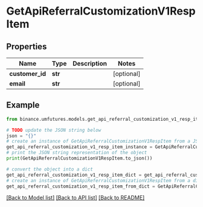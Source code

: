 # GetApiReferralCustomizationV1RespItem


## Properties

Name | Type | Description | Notes
------------ | ------------- | ------------- | -------------
**customer_id** | **str** |  | [optional] 
**email** | **str** |  | [optional] 

## Example

```python
from binance.umfutures.models.get_api_referral_customization_v1_resp_item import GetApiReferralCustomizationV1RespItem

# TODO update the JSON string below
json = "{}"
# create an instance of GetApiReferralCustomizationV1RespItem from a JSON string
get_api_referral_customization_v1_resp_item_instance = GetApiReferralCustomizationV1RespItem.from_json(json)
# print the JSON string representation of the object
print(GetApiReferralCustomizationV1RespItem.to_json())

# convert the object into a dict
get_api_referral_customization_v1_resp_item_dict = get_api_referral_customization_v1_resp_item_instance.to_dict()
# create an instance of GetApiReferralCustomizationV1RespItem from a dict
get_api_referral_customization_v1_resp_item_from_dict = GetApiReferralCustomizationV1RespItem.from_dict(get_api_referral_customization_v1_resp_item_dict)
```
[[Back to Model list]](../README.md#documentation-for-models) [[Back to API list]](../README.md#documentation-for-api-endpoints) [[Back to README]](../README.md)


